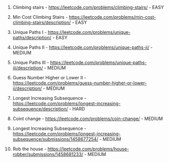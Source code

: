 1. Climbing stairs - https://leetcode.com/problems/climbing-stairs/ - EASY
   
2. Min Cost Climbing Stairs - https://leetcode.com/problems/min-cost-climbing-stairs/description/ - EASY

3. Unique Paths I - https://leetcode.com/problems/unique-paths/description/ - EASY

4. Unique Paths II - https://leetcode.com/problems/unique-paths-ii/ - MEDIUM

5. Unique Paths III - https://leetcode.com/problems/unique-paths-iii/description/ - MEDIUM

6. Guess Number Higher or Lower II - https://leetcode.com/problems/guess-number-higher-or-lower-ii/description/ - MEDIUM

7. Longest Increasing Subsequence - https://leetcode.com/problems/longest-increasing-subsequence/description/ - HARD

8. Coint change - https://leetcode.com/problems/coin-change/ - MEDIUM

9. Longest Increasing Subsequence - https://leetcode.com/problems/longest-increasing-subsequence/submissions/1458677254/ - MEDIUM

10. Rob the house - https://leetcode.com/problems/house-robber/submissions/1458681233/ - MEDIUM
